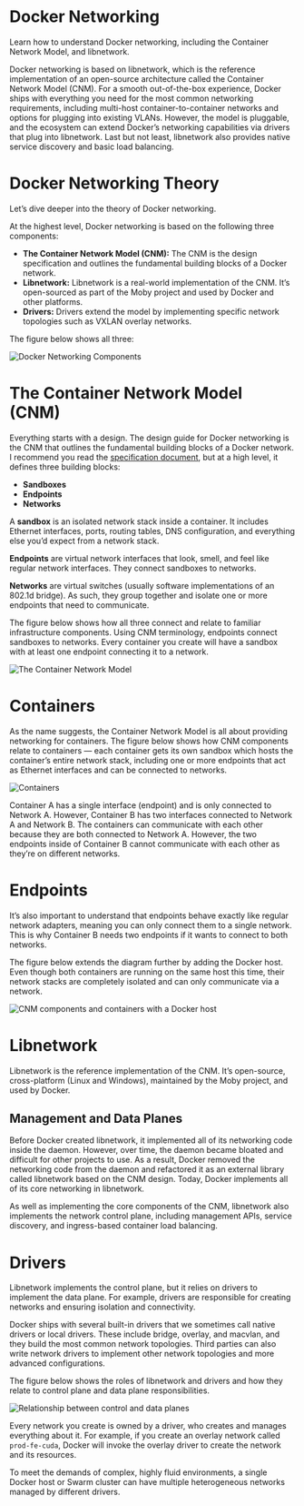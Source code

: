 # Docker Networking

Learn how to understand Docker networking, including the Container Network Model, and libnetwork.

Docker networking is based on libnetwork, which is the reference implementation of an open-source architecture called the Container Network Model (CNM). For a smooth out-of-the-box experience, Docker ships with everything you need for the most common networking requirements, including multi-host container-to-container networks and options for plugging into existing VLANs. However, the model is pluggable, and the ecosystem can extend Docker’s networking capabilities via drivers that plug into libnetwork. Last but not least, libnetwork also provides native service discovery and basic load balancing.

# Docker Networking Theory

Let’s dive deeper into the theory of Docker networking.

At the highest level, Docker networking is based on the following three components:

- **The Container Network Model (CNM):** The CNM is the design specification and outlines the fundamental building blocks of a Docker network.
- **Libnetwork:** Libnetwork is a real-world implementation of the CNM. It’s open-sourced as part of the Moby project and used by Docker and other platforms.
- **Drivers:** Drivers extend the model by implementing specific network topologies such as VXLAN overlay networks.

The figure below shows all three:

![Docker Networking Components](./docker_network.png)

# The Container Network Model (CNM)

Everything starts with a design. The design guide for Docker networking is the CNM that outlines the fundamental building blocks of a Docker network. I recommend you read the [specification document](https://github.com/moby/moby/blob/master/libnetwork/docs/design.md), but at a high level, it defines three building blocks:

- **Sandboxes**
- **Endpoints**
- **Networks**

A **sandbox** is an isolated network stack inside a container. It includes Ethernet interfaces, ports, routing tables, DNS configuration, and everything else you’d expect from a network stack.

**Endpoints** are virtual network interfaces that look, smell, and feel like regular network interfaces. They connect sandboxes to networks.

**Networks** are virtual switches (usually software implementations of an 802.1d bridge). As such, they group together and isolate one or more endpoints that need to communicate.

The figure below shows how all three connect and relate to familiar infrastructure components. Using CNM terminology, endpoints connect sandboxes to networks. Every container you create will have a sandbox with at least one endpoint connecting it to a network.

![The Container Network Model](./The_Container_Network_Model.png)

# Containers

As the name suggests, the Container Network Model is all about providing networking for containers. The figure below shows how CNM components relate to containers — each container gets its own sandbox which hosts the container’s entire network stack, including one or more endpoints that act as Ethernet interfaces and can be connected to networks.

![Containers](./CNM_components_and_containers_with_a_Docker_host.png)

Container A has a single interface (endpoint) and is only connected to Network A. However, Container B has two interfaces connected to Network A and Network B. The containers can communicate with each other because they are both connected to Network A. However, the two endpoints inside of Container B cannot communicate with each other as they’re on different networks.

# Endpoints

It’s also important to understand that endpoints behave exactly like regular network adapters, meaning you can only connect them to a single network. This is why Container B needs two endpoints if it wants to connect to both networks.

The figure below extends the diagram further by adding the Docker host. Even though both containers are running on the same host this time, their network stacks are completely isolated and can only communicate via a network.

![CNM components and containers with a Docker host](./CNM_components_and_containers_with_a_Docker_host.png)


# Libnetwork

Libnetwork is the reference implementation of the CNM. It’s open-source, cross-platform (Linux and Windows), maintained by the Moby project, and used by Docker.

## Management and Data Planes

Before Docker created libnetwork, it implemented all of its networking code inside the daemon. However, over time, the daemon became bloated and difficult for other projects to use. As a result, Docker removed the networking code from the daemon and refactored it as an external library called libnetwork based on the CNM design. Today, Docker implements all of its core networking in libnetwork.

As well as implementing the core components of the CNM, libnetwork also implements the network control plane, including management APIs, service discovery, and ingress-based container load balancing.

# Drivers

Libnetwork implements the control plane, but it relies on drivers to implement the data plane. For example, drivers are responsible for creating networks and ensuring isolation and connectivity.

Docker ships with several built-in drivers that we sometimes call native drivers or local drivers. These include bridge, overlay, and macvlan, and they build the most common network topologies. Third parties can also write network drivers to implement other network topologies and more advanced configurations.

The figure below shows the roles of libnetwork and drivers and how they relate to control plane and data plane responsibilities.

![Relationship between control and data planes](./Relationship_between_control_management_and_data_planes.png)

Every network you create is owned by a driver, who creates and manages everything about it. For example, if you create an overlay network called `prod-fe-cuda`, Docker will invoke the overlay driver to create the network and its resources.

To meet the demands of complex, highly fluid environments, a single Docker host or Swarm cluster can have multiple heterogeneous networks managed by different drivers.